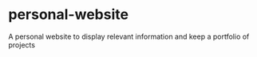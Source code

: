# personal-website
A personal website to display relevant information and keep a portfolio of projects
